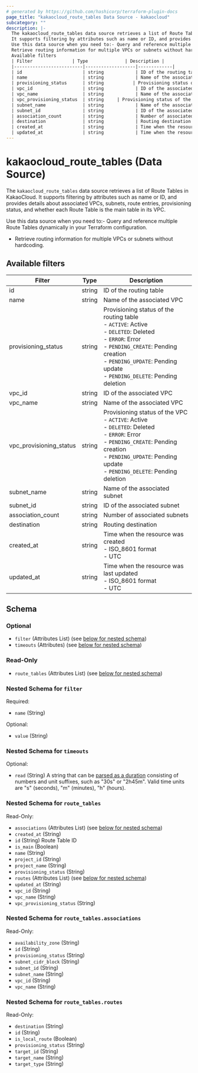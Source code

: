 ```yaml
---
# generated by https://github.com/hashicorp/terraform-plugin-docs
page_title: "kakaocloud_route_tables Data Source - kakaocloud"
subcategory: ""
description: |-
  The kakaocloud_route_tables data source retrieves a list of Route Tables in KakaoCloud.
  It supports filtering by attributes such as name or ID, and provides details about associated VPCs, subnets, route entries, provisioning status, and whether each Route Table is the main table in its VPC.
  Use this data source when you need to:- Query and reference multiple Route Tables dynamically in your Terraform configuration.
  Retrieve routing information for multiple VPCs or subnets without hardcoding.
  Available filters
  | Filter               | Type              | Description |
  |--------------------------|-------------------|-------------|
  | id                       | string            | ID of the routing table |
  | name                     | string            | Name of the associated VPC |
  | provisioning_status      | string           | Provisioning status of the routing table <br>- `ACTIVE`: Active <br>- `DELETED`: Deleted <br>- `ERROR`: Error <br>- `PENDING_CREATE`: Pending creation <br>- `PENDING_UPDATE`: Pending update <br>- `PENDING_DELETE`: Pending deletion |
  | vpc_id                   | string            | ID of the associated VPC |
  | vpc_name                 | string            | Name of the associated VPC |
  | vpc_provisioning_status  | string     | Provisioning status of the VPC <br>- `ACTIVE`: Active <br>- `DELETED`: Deleted <br>- `ERROR`: Error <br>- `PENDING_CREATE`: Pending creation <br>- `PENDING_UPDATE`: Pending update <br>- `PENDING_DELETE`: Pending deletion |
  | subnet_name              | string            | Name of the associated subnet |
  | subnet_id                | string            | ID of the associated subnet |
  | association_count        | string            | Number of associated subnets |
  | destination              | string            | Routing destination |
  | created_at               | string            | Time when the resource was created <br>- ISO_8601 format <br>- UTC |
  | updated_at               | string            | Time when the resource was last updated <br>- ISO_8601 format <br>- UTC |
---
```


# kakaocloud_route_tables (Data Source)

The `kakaocloud_route_tables` data source retrieves a list of Route Tables in KakaoCloud.
It supports filtering by attributes such as name or ID, and provides details about associated VPCs, subnets, route entries, provisioning status, and whether each Route Table is the main table in its VPC.

Use this data source when you need to:- Query and reference multiple Route Tables dynamically in your Terraform configuration.
- Retrieve routing information for multiple VPCs or subnets without hardcoding.

## Available filters

| Filter               | Type              | Description |
|--------------------------|-------------------|-------------|
| id                       | string            | ID of the routing table |
| name                     | string            | Name of the associated VPC |
| provisioning_status      | string           | Provisioning status of the routing table <br>- `ACTIVE`: Active <br>- `DELETED`: Deleted <br>- `ERROR`: Error <br>- `PENDING_CREATE`: Pending creation <br>- `PENDING_UPDATE`: Pending update <br>- `PENDING_DELETE`: Pending deletion |
| vpc_id                   | string            | ID of the associated VPC |
| vpc_name                 | string            | Name of the associated VPC |
| vpc_provisioning_status  | string     | Provisioning status of the VPC <br>- `ACTIVE`: Active <br>- `DELETED`: Deleted <br>- `ERROR`: Error <br>- `PENDING_CREATE`: Pending creation <br>- `PENDING_UPDATE`: Pending update <br>- `PENDING_DELETE`: Pending deletion |
| subnet_name              | string            | Name of the associated subnet |
| subnet_id                | string            | ID of the associated subnet |
| association_count        | string            | Number of associated subnets |
| destination              | string            | Routing destination |
| created_at               | string            | Time when the resource was created <br>- ISO_8601 format <br>- UTC |
| updated_at               | string            | Time when the resource was last updated <br>- ISO_8601 format <br>- UTC |



<!-- schema generated by tfplugindocs -->
## Schema

### Optional

- `filter` (Attributes List) (see [below for nested schema](#nestedatt--filter))
- `timeouts` (Attributes) (see [below for nested schema](#nestedatt--timeouts))

### Read-Only

- `route_tables` (Attributes List) (see [below for nested schema](#nestedatt--route_tables))

<a id="nestedatt--filter"></a>
### Nested Schema for `filter`

Required:

- `name` (String)

Optional:

- `value` (String)


<a id="nestedatt--timeouts"></a>
### Nested Schema for `timeouts`

Optional:

- `read` (String) A string that can be [parsed as a duration](https://pkg.go.dev/time#ParseDuration) consisting of numbers and unit suffixes, such as "30s" or "2h45m". Valid time units are "s" (seconds), "m" (minutes), "h" (hours).


<a id="nestedatt--route_tables"></a>
### Nested Schema for `route_tables`

Read-Only:

- `associations` (Attributes List) (see [below for nested schema](#nestedatt--route_tables--associations))
- `created_at` (String)
- `id` (String) Route Table ID
- `is_main` (Boolean)
- `name` (String)
- `project_id` (String)
- `project_name` (String)
- `provisioning_status` (String)
- `routes` (Attributes List) (see [below for nested schema](#nestedatt--route_tables--routes))
- `updated_at` (String)
- `vpc_id` (String)
- `vpc_name` (String)
- `vpc_provisioning_status` (String)

<a id="nestedatt--route_tables--associations"></a>
### Nested Schema for `route_tables.associations`

Read-Only:

- `availability_zone` (String)
- `id` (String)
- `provisioning_status` (String)
- `subnet_cidr_block` (String)
- `subnet_id` (String)
- `subnet_name` (String)
- `vpc_id` (String)
- `vpc_name` (String)


<a id="nestedatt--route_tables--routes"></a>
### Nested Schema for `route_tables.routes`

Read-Only:

- `destination` (String)
- `id` (String)
- `is_local_route` (Boolean)
- `provisioning_status` (String)
- `target_id` (String)
- `target_name` (String)
- `target_type` (String)
